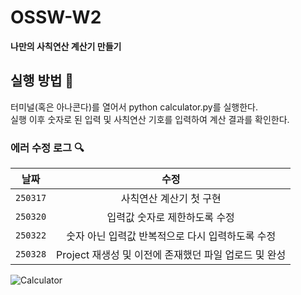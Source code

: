 # OSSW-W2
**나만의 사칙연산 계산기 만들기**

## 실행 방법 🔌
터미널(혹은 아나콘다)를 열어서 python calculator.py를 실행한다.   
실행 이후 숫자로 된 입력 및 사칙연산 기호를 입력하여 계산 결과를 확인한다.

### 에러 수정 로그 🔍
날짜 | 수정
--- | :---:
`250317` | 사칙연산 계산기 첫 구현
`250320` | 입력값 숫자로 제한하도록 수정
`250322` | 숫자 아닌 입력값 반복적으로 다시 입력하도록 수정
`250328` | Project 재생성 및 이전에 존재했던 파일 업로드 및 완성

![Calculator](https://cdn-icons-png.flaticon.com/512/5316/5316955.png)
